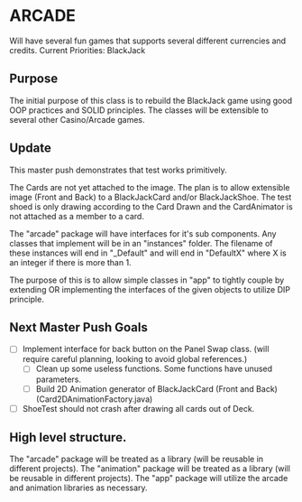 # ARCADE

Will have several fun games that supports several different currencies and credits.
Current Priorities:
BlackJack

## Purpose

The initial purpose of this class is to rebuild the BlackJack game using good OOP practices and SOLID principles.
The classes will be extensible to several other Casino/Arcade games.

## Update

This master push demonstrates that test works primitively.

The Cards are not yet attached to the image.
The plan is to allow extensible image (Front and Back) to a BlackJackCard and/or BlackJackShoe.
The test shoed is only drawing according to the Card Drawn and the CardAnimator is not attached as a member to a card.

The "arcade" package will have interfaces for it's sub components. Any classes that implement will be in an "instances" folder. The filename of these instances will end in "_Default" and will end in "DefaultX" where X is an integer if there is more than 1.

The purpose of this is to allow simple classes in "app" to tightly couple by extending OR implementing the interfaces of the given objects to utilize DIP principle.

## Next Master Push Goals

- [ ] Implement interface for back button on the Panel Swap class. (will require careful planning, looking to avoid global references.)
  - [ ] Clean up some useless functions. Some functions have unused parameters.
  - [ ] Build 2D Animation generator of BlackJackCard (Front and Back) (Card2DAnimationFactory.java)

- [ ] ShoeTest should not crash after drawing all cards out of Deck.

## High level structure.

The "arcade" package will be treated as a library (will be reusable in different projects).
The "animation" package will be treated as a library (will be reusable in different projects).
The "app" package will utilize the arcade and animation libraries as necessary.